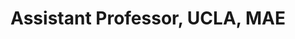 ---
name: M. Khalid Jawed, PhD
title:  Assistant Professor, UCLA, MAE
image: /img/advisors/jawed_khalid.jpg
link: https://structures.computer
---